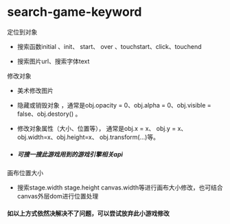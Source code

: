 # search-game-keyword

定位到对象

 * 搜索函数initial 、init、 start、 over 、touchstart、click、touchend
 
 * 搜索图片url、搜索字体text

修改对象

  * 美术修改图片
  
  * 隐藏或销毁对象 ，通常是obj.opacity = 0、obj.alpha = 0、obj.visible = false、obj.destory() 。
  
  * 修改对象属性（大小、位置等）， 通常是obj.x = x、 obj.y = x、obj.width=x、obj.height=x、 obj.transform(...)等。
  
  * ##### 可搜一搜此游戏用到的游戏引擎相关api
  

 画布位置大小

  * 搜索stage.width stage.height canvas.width等进行画布大小修改，也可结合canvas外层dom进行位置处理
 
 #### 如以上方式依然决解决不了问题，可以尝试放弃此小游戏修改
